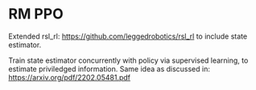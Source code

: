 # RM PPO

Extended rsl_rl: https://github.com/leggedrobotics/rsl_rl to include state estimator.

Train state estimator concurrently with policy via supervised learning, to estimate priviledged information. Same idea as discussed in: https://arxiv.org/pdf/2202.05481.pdf
